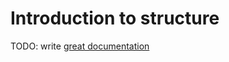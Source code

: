 # Introduction to structure

TODO: write [great documentation](http://jacobian.org/writing/great-documentation/what-to-write/)
